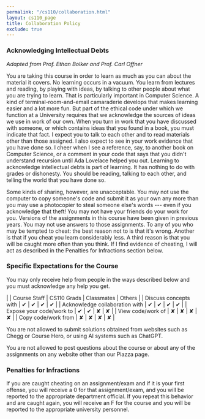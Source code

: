 ```yaml
---
permalink: "/cs110/collaboration.html"
layout: cs110_page
title: Collaboration Policy
exclude: true
---
```


### Acknowledging Intellectual Debts

*Adapted from Prof. Ethan Bolker and Prof. Carl Offner*

You are taking this course in order to learn as much as you can about the material it covers. No learning occurs in a vacuum. You learn from lectures and reading, by playing with ideas, by talking to other people about what you are trying to learn. That is particularly important in Computer Science. A kind of terminal-room-and-email camaraderie develops that makes learning easier and a lot more fun. But part of the ethical code under which we function at a University requires that we acknowledge the sources of ideas we use in work of our own. When you turn in work that you have discussed with someone, or which contains ideas that you found in a book, you must indicate that fact. I expect you to talk to each other and to read materials other than those assigned. I also expect to see in your work evidence that you have done so. I cheer when I see a reference, say, to another book on Computer Science, or a comment in your code that says that you didn't understand recursion until Ada Lovelace helped you out. Learning to acknowledge intellectual debts is part of learning. It has nothing to do with grades or dishonesty. You should be reading, talking to each other, and telling the world that you have done so.

Some kinds of sharing, however, are unacceptable. You may not use the computer to copy someone's code and submit it as your own any more than you may use a photocopier to steal someone else's words --- even if you acknowledge that theft! You may not have your friends do your work for you. Versions of the assignments in this course have been given in previous years. You may not use answers to those assignments. To any of you who may be tempted to cheat: the best reason not to is that it's wrong. Another is that if you cheat you learn considerably less. A third reason is that you will be caught more often than you think. If I find evidence of cheating, I will act as described in the Penalties for Infractions section below.

### Specific Expectations for the Course

You may only receive help from people in the ways described below and you must acknowledge any help you get. 

|                                                     | Course Staff | CS110 Grads | Classmates | Others |
| Discuss concepts with                | &#10004; | &#10004; | &#10004; | &#10004; |
| Acknowledge collaboration with | &#10004; | &#10004; | &#10004; | &#10004; |
| Expose your code/work to          | &#10004; | &#10004; | &#10008; | &#10008; |
| View code/work of                      | &#10008; | &#10008; | &#10008; | &#10008; |
| Copy code/work from                 | &#10008; | &#10008; | &#10008; | &#10008; |

You are not allowed to submit solutions obtained from websites such as Chegg or Course Hero, or using AI systems such as ChatGPT.  

You are not allowed to post questions about the course or about any of the assignments on any website other than our Piazza page. 

### Penalties for Infractions

If you are caught cheating on an assignment/exam and if it is your first offense, you will receive a 0 for that assignment/exam, and you will be reported to the appropriate department official. If you repeat this behavior and are caught again, you will receive an F for the course and you will be reported to the appropriate university personnel.
